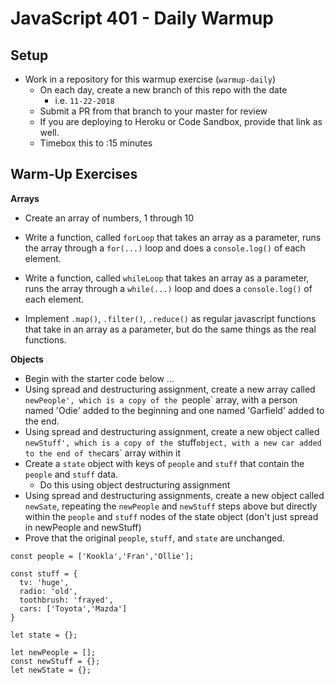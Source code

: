 # JavaScript 401 - Daily Warmup

## Setup
* Work in a repository for this warmup exercise (`warmup-daily`)
  * On each day, create a new branch of this repo with the date
    * i.e. `11-22-2018`
  * Submit a PR from that branch to your master for review
  * If you are deploying to Heroku or Code Sandbox, provide that link as well.
  * Timebox this to :15 minutes

## Warm-Up Exercises

**Arrays**

* Create an array of numbers, 1 through 10
* Write a function, called `forLoop` that takes an array as a parameter, runs the array through a `for(...)` loop and does a `console.log()` of each element.

* Write a function, called `whileLoop` that takes an array as a parameter, runs the array through a `while(...)` loop and does a `console.log()` of each element.

* Implement `.map()`, `.filter()`, `.reduce()` as regular javascript functions that take in an array as a parameter, but do the same things as the real functions.

**Objects**

* Begin with the starter code below ...
* Using spread and destructuring assignment, create a new array called `newPeople', which is a copy of the `people` array, with a person named 'Odie' added to the beginning and one named 'Garfield' added to the end.
* Using spread and destructuring assignment, create a new object called `newStuff', which is a copy of the `stuff` object, with a new car added to the end of the `cars` array within it
* Create a `state` object with keys of `people` and `stuff` that contain the `people` and `stuff` data.
  * Do this using object destructuring assignment
* Using spread and destructuring assignments, create a new object called `newSate`, repeating the `newPeople` and `newStuff` steps above but directly within the `people` and `stuff` nodes of the state object (don't just spread in newPeople and newStuff)
* Prove that the original `people`, `stuff`, and `state` are unchanged.

```
const people = ['Kookla','Fran','Ollie'];

const stuff = {
  tv: 'huge',
  radio: 'old',
  toothbrush: 'frayed',
  cars: ['Toyota','Mazda']
}

let state = {};

let newPeople = [];
const newStuff = {};
let newState = {};
```
  